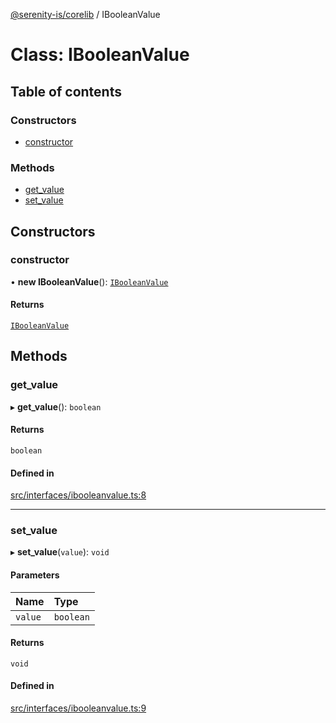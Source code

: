 [@serenity-is/corelib](../README.md) / IBooleanValue

# Class: IBooleanValue

## Table of contents

### Constructors

- [constructor](IBooleanValue.md#constructor)

### Methods

- [get\_value](IBooleanValue.md#get_value)
- [set\_value](IBooleanValue.md#set_value)

## Constructors

### constructor

• **new IBooleanValue**(): [`IBooleanValue`](IBooleanValue.md)

#### Returns

[`IBooleanValue`](IBooleanValue.md)

## Methods

### get\_value

▸ **get_value**(): `boolean`

#### Returns

`boolean`

#### Defined in

[src/interfaces/ibooleanvalue.ts:8](https://github.com/serenity-is/serenity/blob/master/packages/corelib/src/interfaces/ibooleanvalue.ts#L8)

___

### set\_value

▸ **set_value**(`value`): `void`

#### Parameters

| Name | Type |
| :------ | :------ |
| `value` | `boolean` |

#### Returns

`void`

#### Defined in

[src/interfaces/ibooleanvalue.ts:9](https://github.com/serenity-is/serenity/blob/master/packages/corelib/src/interfaces/ibooleanvalue.ts#L9)
